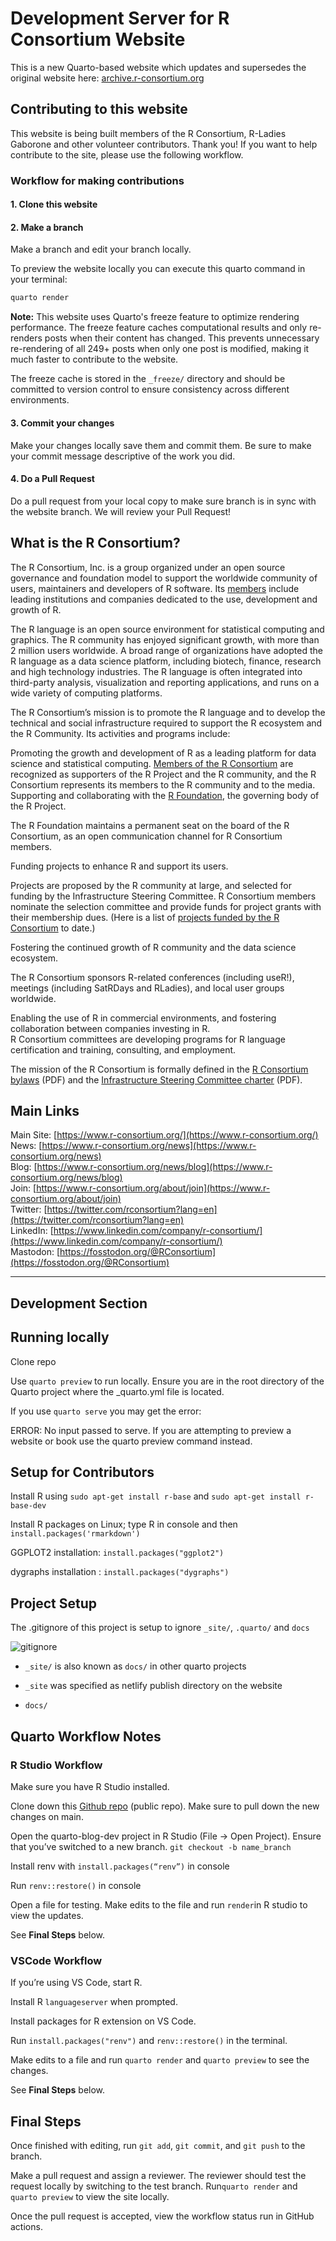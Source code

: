 # Development Server for R Consortium Website

This is a new Quarto-based website which updates and supersedes the original website here: [archive.r-consortium.org](archive.r-consortium.org)

## Contributing to this website

This website is being built members of the R Consortium, R-Ladies Gaborone and other volunteer contributors. Thank you! If you want to help contribute to the site, please use the following workflow.

### Workflow for making contributions

#### 1. Clone this website

#### 2. Make a branch

Make a branch and edit your branch locally.

To preview the website locally you can execute this quarto command in your terminal:

```bash
quarto render
```

**Note:** This website uses Quarto's freeze feature to optimize rendering performance. The freeze feature caches computational results and only re-renders posts when their content has changed. This prevents unnecessary re-rendering of all 249+ posts when only one post is modified, making it much faster to contribute to the website.

The freeze cache is stored in the `_freeze/` directory and should be committed to version control to ensure consistency across different environments.

#### 3. Commit your changes

Make your changes locally save them and commit them. Be sure to make your commit message descriptive of the work you did.

#### 4. Do a Pull Request

Do a pull request from your local copy to make sure branch is in sync with the website branch. We will review your Pull Request!

## What is the R Consortium?

The R Consortium, Inc. is a group organized under an open source governance and foundation model to support the worldwide community of users, maintainers and developers of R software. Its [members](https://www.r-consortium.org/members) include leading institutions and companies dedicated to the use, development and growth of R.

The R language is an open source environment for statistical computing and graphics. The R community has enjoyed significant growth, with more than 2 million users worldwide. A broad range of organizations have adopted the R language as a data science platform, including biotech, finance, research and high technology industries. The R language is often integrated into third-party analysis, visualization and reporting applications, and runs on a wide variety of computing platforms.

The R Consortium’s mission is to promote the R language and to develop the technical and social infrastructure required to support the R ecosystem and the R Community. Its activities and programs include:

Promoting the growth and development of R as a leading platform for data science and statistical computing. [Members of the R Consortium](https://www.r-consortium.org/members) are recognized as supporters of the R Project and the R community, and the R Consortium represents its members to the R community and to the media. Supporting and collaborating with the [R Foundation](https://www.r-project.org/foundation/), the governing body of the R Project.

The R Foundation maintains a permanent seat on the board of the R Consortium, as an open communication channel for R Consortium members.

Funding projects to enhance R and support its users.

Projects are proposed by the R community at large, and selected for funding by the Infrastructure Steering Committee. R Consortium members nominate the selection committee and provide funds for project grants with their membership dues. (Here is a list of [projects funded by the R Consortium](https://www.r-consortium.org/all-projects/funded-projects) to date.)

Fostering the continued growth of R community and the data science ecosystem.

The R Consortium sponsors R-related conferences (including useR!), meetings (including SatRDays and RLadies), and local user groups worldwide.

Enabling the use of R in commercial environments, and fostering collaboration between companies investing in R.  
R Consortium committees are developing programs for R language certification and training, consulting, and employment.

The mission of the R Consortium is formally defined in the [R Consortium bylaws](https://www.r-consortium.org/rc-docs/Bylaws-GU-Draft-7-9-2024.docx.pdf) (PDF) and the [Infrastructure Steering Committee charter](https://www.r-consortium.org/rc-docs/ISC-Charter-08-13-24.pdf) (PDF).

## Main Links

Main Site: [https://www.r-consortium.org/](https://www.r-consortium.org/)  
News: [https://www.r-consortium.org/news](https://www.r-consortium.org/news)  
Blog: [https://www.r-consortium.org/news/blog](https://www.r-consortium.org/news/blog)  
Join: [https://www.r-consortium.org/about/join](https://www.r-consortium.org/about/join)  
Twitter: [https://twitter.com/rconsortium?lang=en](https://twitter.com/rconsortium?lang=en)  
LinkedIn: [https://www.linkedin.com/company/r-consortium/](https://www.linkedin.com/company/r-consortium/)  
Mastodon: [https://fosstodon.org/@RConsortium](https://fosstodon.org/@RConsortium)

---

## Development Section

## Running locally

Clone repo

Use `quarto preview` to run locally. Ensure you are in the root directory of the Quarto project where the _quarto.yml file is located.

If you use `quarto serve` you may get the error:

ERROR: No input passed to serve.
If you are attempting to preview a website or book use the quarto preview command instead.

## Setup for Contributors

Install R using `sudo apt-get install r-base` and `sudo apt-get install r-base-dev`

Install R packages on Linux; type R in console and then `install.packages('rmarkdown')`

GGPLOT2 installation: `install.packages("ggplot2")`

dygraphs installation : `install.packages("dygraphs")`

## Project Setup

The .gitignore of this project is setup to ignore `_site/`, `.quarto/` and `docs`

![gitignore](/images/gitignore.png)

- `_site/` is also known as `docs/` in other quarto projects

- `_site` was specified as netlify publish directory on the website 

- `docs/` 

## Quarto Workflow Notes

### R Studio Workflow

Make sure you have R Studio installed.

Clone down this [Github repo](https://github.com/RConsortium/rconsortium_website) (public repo). Make sure to pull down the new changes on main.

Open the quarto-blog-dev project in R Studio (File → Open Project). Ensure that you’ve switched to a new branch. `git checkout -b name_branch`

Install renv with `install.packages(“renv”)` in console

Run `renv::restore()` in console

Open a file for testing. Make edits to the file and run `render`in R studio to view the updates.

See **Final Steps** below.

### VSCode Workflow

If you’re using VS Code, start R.

Install R `languageserver` when prompted.

Install packages for R extension on VS Code.

Run `install.packages("renv")` and `renv::restore()` in the terminal.

Make edits to a file and run `quarto render` and `quarto preview` to see the changes.

See **Final Steps** below.

## Final Steps

Once finished with editing, run `git add`, `git commit`, and `git push` to the branch.

Make a pull request and assign a reviewer. The reviewer should test the request locally by switching to the test branch. Run`quarto render` and `quarto preview` to view the site locally.

Once the pull request is accepted, view the workflow status run in GitHub actions.